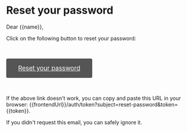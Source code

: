 # Reset your password

Dear {{name}},

Click on the following button to reset your password:

<a style="background: #555; padding: 1rem 2rem; font-size: 120%; color: #fff; display: inline-block; margin: 2rem auto; border-radius: 0.25rem" href="{{frontendUrl}}/auth/token?subject=reset-password&token={{token}}">Reset your password</a>

If the above link doesn't work, you can copy and paste this URL in your browser: {{frontendUrl}}/auth/token?subject=reset-password&token={{token}}.

If you didn't request this email, you can safely ignore it.
